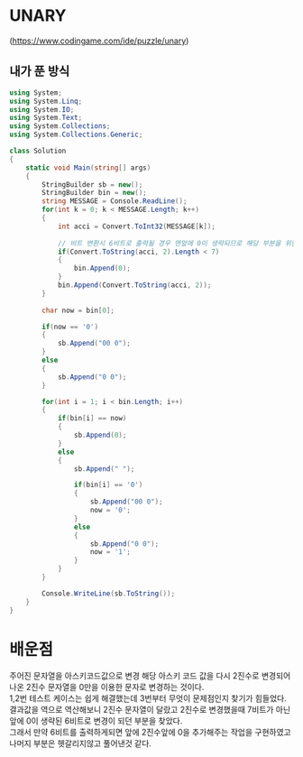 # UNARY
(https://www.codingame.com/ide/puzzle/unary)

## 내가 푼 방식
``` cs
using System;
using System.Linq;
using System.IO;
using System.Text;
using System.Collections;
using System.Collections.Generic;

class Solution
{
    static void Main(string[] args)
    {
        StringBuilder sb = new();
        StringBuilder bin = new();
        string MESSAGE = Console.ReadLine();
        for(int k = 0; k < MESSAGE.Length; k++)
        {
            int acci = Convert.ToInt32(MESSAGE[k]);
            
            // 비트 변환시 6비트로 출력될 경우 맨앞에 0이 생략되므로 해당 부분을 위한 0추가
            if(Convert.ToString(acci, 2).Length < 7)
            {
                bin.Append(0);
            }
            bin.Append(Convert.ToString(acci, 2));
        }
        
        char now = bin[0];

        if(now == '0')
        {
            sb.Append("00 0");
        }
        else
        {
            sb.Append("0 0");
        }

        for(int i = 1; i < bin.Length; i++)
        {
            if(bin[i] == now)
            {
                sb.Append(0);
            }
            else
            {
                sb.Append(" ");

                if(bin[i] == '0')
                {
                    sb.Append("00 0");
                    now = '0';
                }
                else
                {
                    sb.Append("0 0");
                    now = '1';
                }
            }
        }

        Console.WriteLine(sb.ToString());
    }
}
```


# 배운점
주어진 문자열을 아스키코드값으로 변경 해당 아스키 코드 값을 다시 2진수로 변경되어 나온 2진수 문자열을 0만을 이용한 문자로 변경하는 것이다.  
1,2번 테스트 케이스는 쉽게 해결했는데 3번부터 무엇이 문제점인지 찾기가 힘들었다.  
결과값을 역으로 역산해보니 2진수 문자열이 달랐고 2진수로 변경했을때 7비트가 아닌 앞에 0이 생략된 6비트로 변경이 되던 부분을 찾았다.  
그래서 만약 6비트를 출력하게되면 앞에 2진수앞에 0을 추가해주는 작업을 구현하였고 나머지 부분은 헷갈리지않고 풀어낸것 같다.
